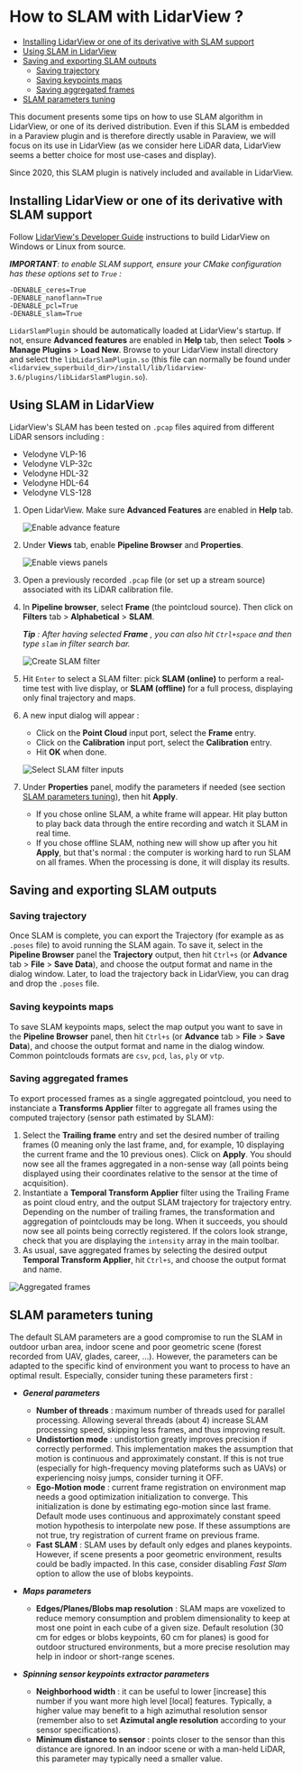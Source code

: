 # How to SLAM with LidarView ?

  - [Installing LidarView or one of its derivative with SLAM support](#installing-lidarview-or-one-of-its-derivative-with-slam-support)
  - [Using SLAM in LidarView](#using-slam-in-lidarview)
  - [Saving and exporting SLAM outputs](#saving-and-exporting-slam-outputs)
    - [Saving trajectory](#saving-trajectory)
    - [Saving keypoints maps](#saving-keypoints-maps)
    - [Saving aggregated frames](#saving-aggregated-frames)
  - [SLAM parameters tuning](#slam-parameters-tuning)

This document presents some tips on how to use SLAM algorithm in LidarView, or one of its derived distribution. Even if this SLAM is embedded in a Paraview plugin and is therefore directly usable in Paraview, we will focus on its use in LidarView (as we consider here LiDAR data, LidarView  seems a better choice for most use-cases and display).

Since 2020, this SLAM plugin is natively included and available in LidarView.

## Installing LidarView or one of its derivative with SLAM support

Follow [LidarView's Developer Guide](https://gitlab.kitware.com/LidarView/lidarview-core/-/blob/master/Documentation/LidarView_Developer_Guide.md) instructions to build LidarView on Windows or Linux from source.

*__IMPORTANT__: to enable SLAM support, ensure  your CMake configuration has these options set to `True` :*
```
-DENABLE_ceres=True
-DENABLE_nanoflann=True
-DENABLE_pcl=True
-DENABLE_slam=True 
```

`LidarSlamPlugin` should be automatically loaded at LidarView's startup. If not, ensure **Advanced features** are enabled in **Help** tab, then select **Tools** > **Manage Plugins** > **Load New**. Browse to your LidarView install directory and select the `libLidarSlamPlugin.so` (this file can normally be found under `<lidarview_superbuild_dir>/install/lib/lidarview-3.6/plugins/libLidarSlamPlugin.so`).

## Using SLAM in LidarView

LidarView's SLAM has been tested on `.pcap` files aquired from different LiDAR sensors including :
- Velodyne VLP-16
- Velodyne VLP-32c
- Velodyne HDL-32
- Velodyne HDL-64
- Velodyne VLS-128

1. Open LidarView. Make sure **Advanced Features** are enabled in **Help** tab.

    ![Enable advance feature](enable_advance_feature.png)

2. Under **Views** tab, enable **Pipeline Browser** and **Properties**. 

    ![Enable views panels](enable_views_panels.png)

3. Open a previously recorded `.pcap` file (or set up a stream source) associated with its LiDAR calibration file.

4. In **Pipeline browser**, select **Frame** (the pointcloud source). Then click on **Filters** tab > **Alphabetical** > **SLAM**.
   
   *__Tip__ : After having selected __Frame__ , you can also hit `Ctrl+space` and then type `slam` in filter search bar.*

    ![Create SLAM filter](create_slam_filter.png)

5. Hit `Enter` to select a SLAM filter: pick **SLAM (online)** to perform a real-time test with live display, or **SLAM (offline)** for a full process, displaying only final trajectory and maps.

6. A new input dialog will appear :
   - Click on the **Point Cloud** input port, select the **Frame** entry. 
   - Click on the **Calibration** input port, select the **Calibration** entry. 
   - Hit **OK** when done.
 
    ![Select SLAM filter inputs](select_slam_filter_inputs.png)

7. Under **Properties** panel, modify the parameters if needed (see section [SLAM parameters tuning](#slam-parameters-tuning)), then hit **Apply**.
   - If you chose online SLAM, a white frame will appear. Hit play button to play back data through the entire recording and watch it SLAM in real time.
   - If you chose offline SLAM, nothing new will show up after you hit **Apply**, but that's normal : the computer is working hard to run SLAM on all frames. When the processing is done, it will display its results.

## Saving and exporting SLAM outputs

### Saving trajectory

Once SLAM is complete, you can export the Trajectory (for example as as `.poses` file) to avoid running the SLAM again. To save it, select in the **Pipeline Browser** panel the **Trajectory** output, then hit `Ctrl+s` (or **Advance** tab > **File** > **Save Data**), and choose the output format and name in the dialog window. Later, to load the trajectory back in LidarView, you can drag and drop the `.poses` file.

### Saving keypoints maps

To save SLAM keypoints maps, select the map output you want to save in the **Pipeline Browser** panel, then hit `Ctrl+s` (or **Advance** tab > **File** > **Save Data**), and choose the output format and name in the dialog window. Common pointclouds formats are `csv`, `pcd`, `las`, `ply` or `vtp`.

### Saving aggregated frames

To export processed frames as a single aggregated pointcloud, you need to instanciate a **Transforms Applier** filter to aggregate all frames using the computed trajectory (sensor path estimated by SLAM):
1. Select the **Trailing frame** entry and set the desired number of trailing frames (0 meaning only the last frame, and, for example, 10 displaying the current frame and the 10 previous ones). Click on **Apply**. You should now see all the frames aggregated in a non-sense way (all points being displayed using their coordinates relative to the sensor at the time of acquisition).
2. Instantiate a **Temporal Transform Applier** filter using the Trailing Frame as point cloud entry, and the output SLAM trajectory for trajectory entry. Depending on the number of trailing frames, the transformation and aggregation of pointclouds may be long. When it succeeds, you should now see all points being correctly registered. If the colors look strange, check that you are displaying the `intensity` array in the main toolbar.
3. As usual, save aggregated frames by selecting the desired output **Temporal Transform Applier**,  hit `Ctrl+s`, and choose the output format and name.

![Aggregated frames](aggregated_frames.png)

## SLAM parameters tuning

The default SLAM parameters are a good compromise to run the SLAM in outdoor urban area, indoor scene and poor geometric scene (forest recorded from UAV, glades, career, ...). However, the parameters can be adapted to the specific kind of environment you want to process to have an optimal result. Especially, consider tuning these parameters first :

+ ***General parameters***
   - **Number of threads** : maximum number of threads used for parallel processing. Allowing several threads (about 4) increase SLAM processing speed, skipping less frames, and thus improving result.
   - **Undistortion mode** : undistortion greatly improves precision if correctly performed. This implementation makes the assumption that motion is continuous and approximately constant. If this is not true (especially for high-frequency moving plateforms such as UAVs) or experiencing noisy jumps, consider turning it OFF.
   - **Ego-Motion mode** : current frame registration on environment map needs a good optimization initialization to converge. This initialization is done by estimating ego-motion since last frame. Default mode uses continuous and approximately constant speed motion hypothesis to interpolate new pose. If these assumptions are not true, try registration of current frame on previous frame.
   - **Fast SLAM** : SLAM uses by default only edges and planes keypoints. However, if scene presents a poor geometric environment, results could be badly impacted. In this case, consider disabling *Fast Slam* option to allow the use of blobs keypoints.

+ ***Maps parameters***
  - **Edges/Planes/Blobs map resolution** : SLAM maps are voxelized to reduce memory consumption and problem dimensionality to keep at most one point in each cube of a given size. Default resolution (30 cm for edges or blobs keypoints, 60 cm for planes) is good for outdoor structured environments, but a more precise resolution may help in indoor or short-range scenes.

+ ***Spinning sensor keypoints extractor parameters***
  - **Neighborhood width** : it can be useful to lower [increase] this number if you want more high level [local] features. Typically, a higher value may benefit to a high azimuthal resolution sensor (remember also to set **Azimutal angle resolution** according to your sensor specifications).
  - **Minimum distance to sensor** : points closer to the sensor than this distance are ignored. In an indoor scene or with a man-held LiDAR, this parameter may typically need a smaller value.
